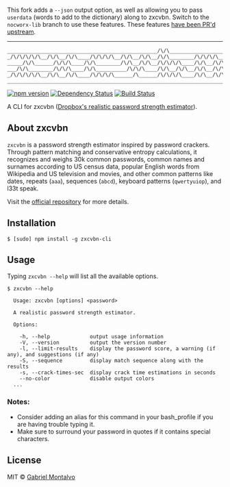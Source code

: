 This fork adds a `--json` output option, as well as allowing you to pass `userdata` (words to add to the dictionary) along to zxcvbn.  Switch to the `nocworx-lib` branch to use these features. These features [have been PR'd upstream](https://github.com/gamontal/zxcvbn-cli/pulls).

-----
```
_________________________________________________/\/\_______________________/\/\/\/\___/\/\______/\/\/\/\__
_/\/\/\/\/\__/\/\__/\/\____/\/\/\/\__/\/\__/\/\__/\/\________/\/\/\/\_____/\/\_________/\/\________/\/\____
_____/\/\______/\/\/\____/\/\________/\/\__/\/\__/\/\/\/\____/\/\__/\/\___/\/\_________/\/\________/\/\____
___/\/\________/\/\/\____/\/\__________/\/\/\____/\/\__/\/\__/\/\__/\/\___/\/\_________/\/\/\/\____/\/\____
_/\/\/\/\/\__/\/\__/\/\____/\/\/\/\______/\______/\/\/\/\____/\/\__/\/\_____/\/\/\/\___/\/\/\/\__/\/\/\/\__
___________________________________________________________________________________________________________
```
[![npm version](https://img.shields.io/npm/v/zxcvbn-cli.svg?style=flat)](https://www.npmjs.com/package/zxcvbn-cli)
[![Dependency Status](https://david-dm.org/gmontalvoriv/zxcvbn-cli.svg)](https://www.npmjs.com/package/zxcvbn-cli)
[![Build Status](https://travis-ci.org/gmontalvoriv/zxcvbn-cli.svg)](https://travis-ci.org/gmontalvoriv/zxcvbn-cli)

A CLI for zxcvbn ([Dropbox's realistic password strength estimator](https://blogs.dropbox.com/tech/2012/04/zxcvbn-realistic-password-strength-estimation/)).

## About zxcvbn

`zxcvbn` is a password strength estimator inspired by password crackers. Through pattern matching and conservative entropy calculations, it recognizes and weighs 30k common passwords, common names and surnames according to US census data, popular English words from Wikipedia and US television and movies, and other common patterns like dates, repeats (`aaa`), sequences (`abcd`), keyboard patterns (`qwertyuiop`), and l33t speak.

Visit the [official repository](https://github.com/dropbox/zxcvbn) for more details.

## Installation

```
$ [sudo] npm install -g zxcvbn-cli
```

## Usage

Typing `zxcvbn --help` will list all the available options.

```shell
$ zxcvbn --help

  Usage: zxcvbn [options] <password>

  A realistic password strength estimator.

  Options:

    -h, --help             output usage information
    -V, --version          output the version number
    -l, --limit-results    display the password score, a warning (if any), and suggestions (if any)
    -S, --sequence         display match sequence along with the results
    -s, --crack-times-sec  display crack time estimations in seconds
    --no-color             disable output colors
  ...

```

### Notes:

- Consider adding an alias for this command in your bash_profile if you are having trouble typing it.
- Make sure to surround your password in quotes if it contains special characters.

## License

MIT © [Gabriel Montalvo](http://gmontalvoriv.github.io/)
